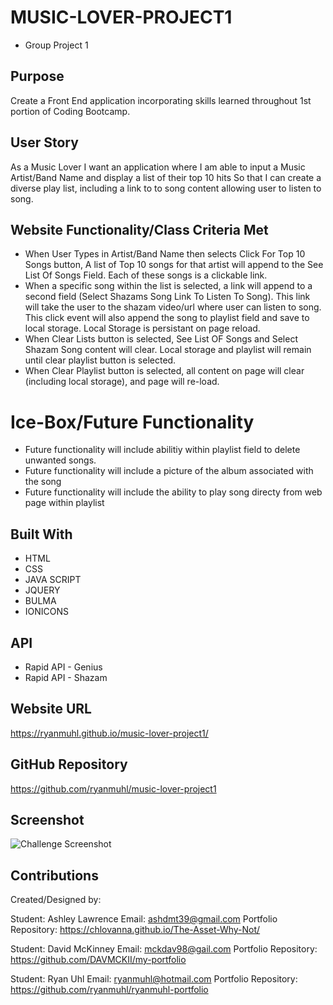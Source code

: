 # MUSIC-LOVER-PROJECT1
* Group Project 1

## Purpose
Create a Front End application incorporating skills learned throughout 1st portion of Coding Bootcamp.

## User Story
As a Music Lover
I want an application where I am able to input a Music Artist/Band Name and display a list of their top 10 hits
So that I can create a diverse play list, including a link to to song content allowing user to listen to song.

## Website Functionality/Class Criteria Met
* When User Types in Artist/Band Name then selects Click For Top 10 Songs button,  A list of Top 10 songs for that artist will append to the See List Of Songs Field.  Each of these songs is a clickable link.  
* When a specific song within the list is selected, a link will append to a second field (Select Shazams Song Link To Listen To Song).  This link will take the user to the shazam video/url where user can listen to song. This click event will also append the song to playlist field and save to local storage.  Local Storage is persistant on page reload.
* When Clear Lists button is selected, See List OF Songs and Select Shazam Song content will clear.  Local storage and playlist will remain until clear playlist button is selected. 
* When Clear Playlist button is selected,  all content on page will clear (including local storage), and page will re-load.



# Ice-Box/Future Functionality
* Future functionality will include abilitiy within playlist field to delete unwanted songs.
* Future functionality will include a picture of the album associated with the song
* Future functionality will include the ability to play song directy from web page within playlist
  

## Built With
* HTML
* CSS
* JAVA SCRIPT
* JQUERY
* BULMA
* IONICONS

## API
* Rapid API - Genius
* Rapid API - Shazam


## Website URL
https://ryanmuhl.github.io/music-lover-project1/

## GitHub Repository
https://github.com/ryanmuhl/music-lover-project1

## Screenshot
![Challenge Screenshot](https://github.com/ryanmuhl/music-lover-project1/blob/feature/variables/assets/images/music-lover-screenshot.png.jpg)

## Contributions
Created/Designed by:

Student: Ashley Lawrence
Email: ashdmt39@gmail.com
Portfolio Repository: https://chlovanna.github.io/The-Asset-Why-Not/

Student: David McKinney
Email: mckdav98@gail.com
Portfolio Repository: https://github.com/DAVMCKII/my-portfolio

Student: Ryan Uhl
Email: ryanmuhl@hotmail.com
Portfolio Repository: https://github.com/ryanmuhl/ryanmuhl-portfolio






